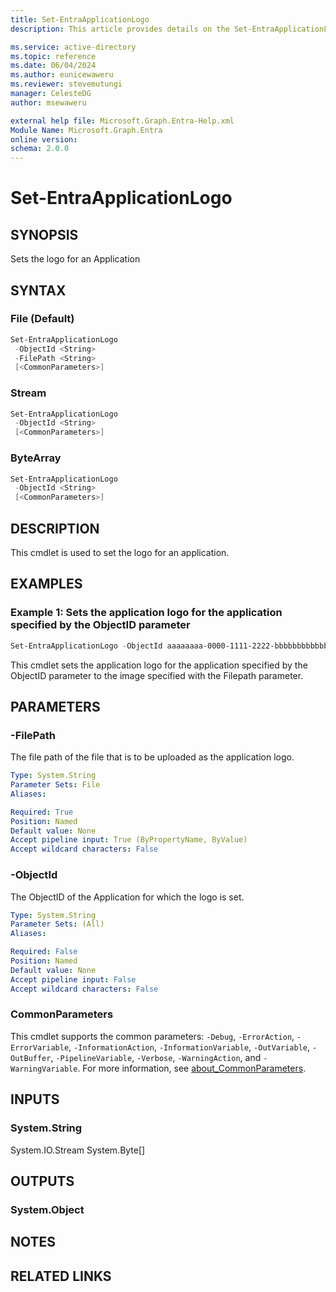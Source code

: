 ```yaml
---
title: Set-EntraApplicationLogo
description: This article provides details on the Set-EntraApplicationLogo command.

ms.service: active-directory
ms.topic: reference
ms.date: 06/04/2024
ms.author: eunicewaweru
ms.reviewer: stevemutungi
manager: CelesteDG
author: msewaweru

external help file: Microsoft.Graph.Entra-Help.xml
Module Name: Microsoft.Graph.Entra
online version:
schema: 2.0.0
---
```


# Set-EntraApplicationLogo

## SYNOPSIS

Sets the logo for an Application

## SYNTAX

### File (Default)

```powershell
Set-EntraApplicationLogo 
 -ObjectId <String> 
 -FilePath <String> 
 [<CommonParameters>]
```

### Stream

```powershell
Set-EntraApplicationLogo 
 -ObjectId <String> 
 [<CommonParameters>]
```

### ByteArray

```powershell
Set-EntraApplicationLogo 
 -ObjectId <String> 
 [<CommonParameters>]
```

## DESCRIPTION

This cmdlet is used to set the logo for an application.

## EXAMPLES

### Example 1: Sets the application logo for the application specified by the ObjectID parameter

```powershell
Set-EntraApplicationLogo -ObjectId aaaaaaaa-0000-1111-2222-bbbbbbbbbbbb -FilePath D:\applogo.jpg
```

This cmdlet sets the application logo for the application specified by the ObjectID parameter to the image specified with the Filepath parameter.

## PARAMETERS

### -FilePath

The file path of the file that is to be uploaded as the application logo.

```yaml
Type: System.String
Parameter Sets: File
Aliases:

Required: True
Position: Named
Default value: None
Accept pipeline input: True (ByPropertyName, ByValue)
Accept wildcard characters: False
```

### -ObjectId

The ObjectID of the Application for which the logo is set.

```yaml
Type: System.String
Parameter Sets: (All)
Aliases:

Required: False
Position: Named
Default value: None
Accept pipeline input: False
Accept wildcard characters: False
```

### CommonParameters

This cmdlet supports the common parameters: `-Debug`, `-ErrorAction`, `-ErrorVariable`, `-InformationAction`, `-InformationVariable`, `-OutVariable`, `-OutBuffer`, `-PipelineVariable`, `-Verbose`, `-WarningAction`, and `-WarningVariable`. For more information, see [about_CommonParameters](https://go.microsoft.com/fwlink/?LinkID=113216).

## INPUTS

### System.String

System.IO.Stream System.Byte\[\]

## OUTPUTS

### System.Object

## NOTES

## RELATED LINKS
